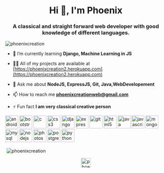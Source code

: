 <h1 align="center">Hi 👋, I'm Phoenix</h1>
<h3 align="center">A classical and straight forward web developer with good knowledge of different languages.</h3>

<p align="left"> <img src="https://komarev.com/ghpvc/?username=phoenixcreation" alt="phoenixcreation" /> </p>

- 🌱 I’m currently learning **Django, Machine Learning in JS**

- 👨‍💻 All of my projects are available at [https://phoenixcreation2.herokuapp.com](https://phoenixcreation2.herokuapp.com)

- 💬 Ask me about **NodeJS, ExpressJS, Git, Java,WebDevelopement**

- 📫 How to reach me **phoenixcreationweb@gmail.com**

- ⚡ Fun fact **I am very classical creative person**

<p align="left"><img src="https://devicons.github.io/devicon/devicon.git/icons/android/android-original-wordmark.svg" alt="android" width="40" height="40"/> <img src="https://devicons.github.io/devicon/devicon.git/icons/bootstrap/bootstrap-plain.svg" alt="bootstrap" width="40" height="40"/> <img src="https://devicons.github.io/devicon/devicon.git/icons/c/c-original.svg" alt="c" width="40" height="40"/> <img src="https://devicons.github.io/devicon/devicon.git/icons/css3/css3-original-wordmark.svg" alt="css3" width="40" height="40"/> <img src="https://devicons.github.io/devicon/devicon.git/icons/django/django-original.svg" alt="django" width="40" height="40"/> <img src="https://devicons.github.io/devicon/devicon.git/icons/express/express-original-wordmark.svg" alt="express" width="40" height="40"/> <img src="https://www.vectorlogo.zone/logos/git-scm/git-scm-icon.svg" alt="git" width="40" height="40"/> <img src="https://devicons.github.io/devicon/devicon.git/icons/html5/html5-original-wordmark.svg" alt="html5" width="40" height="40"/> <img src="https://devicons.github.io/devicon/devicon.git/icons/java/java-original-wordmark.svg" alt="java" width="40" height="40"/> <img src="https://devicons.github.io/devicon/devicon.git/icons/javascript/javascript-original.svg" alt="javascript" width="40" height="40"/> <img src="https://devicons.github.io/devicon/devicon.git/icons/mongodb/mongodb-original-wordmark.svg" alt="mongodb" width="40" height="40"/> <img src="https://devicons.github.io/devicon/devicon.git/icons/mysql/mysql-original-wordmark.svg" alt="mysql" width="40" height="40"/> <img src="https://devicons.github.io/devicon/devicon.git/icons/nodejs/nodejs-original-wordmark.svg" alt="nodejs" width="40" height="40"/> <img src="https://devicons.github.io/devicon/devicon.git/icons/photoshop/photoshop-plain.svg" alt="photoshop" width="40" height="40"/> <img src="https://devicons.github.io/devicon/devicon.git/icons/postgresql/postgresql-original-wordmark.svg" alt="postgresql" width="40" height="40"/> <img src="https://devicons.github.io/devicon/devicon.git/icons/python/python-original.svg" alt="python" width="40" height="40"/></p><p>&nbsp;<img align="center" src="https://github-readme-stats.vercel.app/api?username=phoenixcreation&show_icons=true" alt="phoenixcreation" /></p>

<p align="center">
<a href="https://twitter.com/phoenixcrea2ion" target="blank"><img align="center" src="https://cdn.jsdelivr.net/npm/simple-icons@3.0.1/icons/twitter.svg" alt="phoenixcrea2ion" height="30" width="30" /></a>
</p>